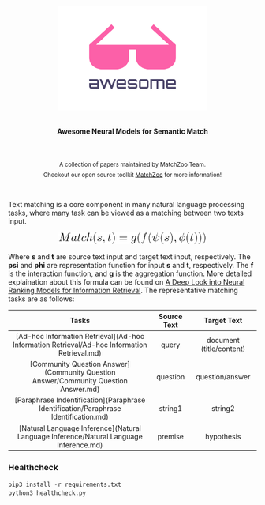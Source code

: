 <div align="center">
<img width="300" src="artworks/awesome.svg" alt="Awesome">
<br>
<br>
<p><b>Awesome Neural Models for Semantic Match</b></p>
</div>
<br>
<p align="center">
<sub>A collection of papers maintained by MatchZoo Team.</sub>
<br>
<sub>Checkout our open source toolkit <a href="https://github.com/faneshion/MatchZoo">MatchZoo</a> for more information!</sub>
</p>
<br>

Text matching is a core component in many natural language processing tasks, where many task can be viewed as a matching between two texts input.

<div align="center">
<img width="300" src="artworks/equation.svg" alt="equation">
</div>

Where **s** and **t** are source text input and target text input, respectively. The **psi** and **phi** are representation function for input **s** and **t**, respectively. The **f** is the interaction function, and **g** is the aggregation function. More detailed explaination about this formula can be found on [A Deep Look into Neural Ranking Models for Information Retrieval](https://arxiv.org/abs/1903.06902). The representative matching tasks are as follows:


| **Tasks** | **Source Text**   | **Target Text**  |
| :-------: | :----------------: | :--------------: |
| [Ad-hoc Information Retrieval](Ad-hoc Information Retrieval/Ad-hoc Information Retrieval.md)| query   | document (title/content) |
| [Community Question Answer](Community Question Answer/Community Question Answer.md)   | question| question/answer          |
| [Paraphrase Indentification](Paraphrase Identification/Paraphrase Identification.md)  | string1 | string2                  |
| [Natural Language Inference](Natural Language Inference/Natural Language Inference.md)  | premise | hypothesis               |

### Healthcheck

```python
pip3 install -r requirements.txt
python3 healthcheck.py
```